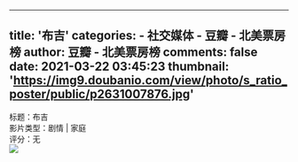 
---
title: '布吉'
categories: 
    - 社交媒体
    - 豆瓣 - 北美票房榜
author: 豆瓣 - 北美票房榜
comments: false
date: 2021-03-22 03:45:23
thumbnail: 'https://img9.doubanio.com/view/photo/s_ratio_poster/public/p2631007876.jpg'
---

<div>   
标题：布吉<br> 影片类型：剧情 | 家庭  <br>评分：无 <br> <img src="https://img9.doubanio.com/view/photo/s_ratio_poster/public/p2631007876.jpg" referrerpolicy="no-referrer">  
</div>
            